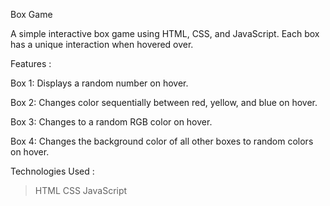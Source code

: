 Box Game

A simple interactive box game using HTML, CSS, and JavaScript. Each box has a unique interaction when hovered over.


Features :

Box 1: Displays a random number on hover.

Box 2: Changes color sequentially between red, yellow, and blue on hover.

Box 3: Changes to a random RGB color on hover.

Box 4: Changes the background color of all other boxes to random colors on hover.


Technologies Used :
> HTML
> CSS
> JavaScript
